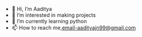 - 👋 Hi, I’m Aaditya
- 👀 I’m interested in making projects
- 🌱 I’m currently learning python
- 📫 How to reach me,email-aadityajn99@gmail.com 
      
<!---
AadityaJain00/AadityaJain00 is a ✨ special ✨ repository because its `README.md` (this file) appears on your GitHub profile.
You can click the Preview link to take a look at your changes.
--->
